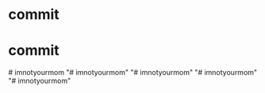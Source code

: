 # commit
# commit
#   i m n o t y o u r m o m  
 "# imnotyourmom" 
"# imnotyourmom" 
"# imnotyourmom" 
"# imnotyourmom" 
